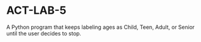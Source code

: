 # ACT-LAB-5
A Python program that keeps labeling ages as Child, Teen, Adult, or Senior until the user decides to stop.
